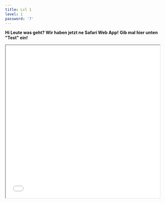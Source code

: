 ```yaml
---
title: Lvl 1
level: 1
password: '7'
---
```


**Hi Leute was geht? Wir haben jetzt ne Safarí Web App!**
**Gib mal hier unten "Test" ein!**

<iframe src='/Level2.pdf' width='100%' height='500px'>
